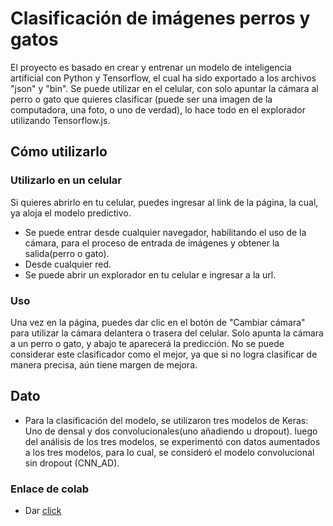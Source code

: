 # Clasificación de imágenes perros y gatos

El proyecto es basado en crear y entrenar un modelo de inteligencia artificial con Python y Tensorflow, el cual ha sido exportado a los archivos "json" y "bin". Se puede utilizar en el celular, con solo apuntar la cámara al perro o gato que quieres clasificar (puede ser una imagen de la computadora, una foto, o uno de verdad), lo hace todo en el explorador utilizando Tensorflow.js.

## Cómo utilizarlo

### Utilizarlo en un celular

Si quieres abrirlo en tu celular, puedes ingresar al link de la página, la cual, ya aloja el modelo predictivo.
- Se puede entrar desde cualquier navegador, habilitando el uso de la cámara, para el proceso de entrada de imágenes y obtener la salida(perro o gato).
- Desde cualquier red.
- Se puede abrir un explorador en tu celular e ingresar a la url.

### Uso
Una vez en la página, puedes dar clic en el botón de "Cambiar cámara" para utilizar la cámara delantera o trasera del celular. Solo apunta la cámara a un perro o gato, y abajo te aparecerá la predicción. No se puede considerar este clasificador como el mejor, ya que si no logra clasificar de manera precisa, aún tiene margen de mejora.

## Dato
- Para la clasificación del modelo, se utilizaron tres modelos de Keras: Uno de densal y dos convolucionales(uno añadiendo u dropout). luego del análisis de los tres modelos, se experimentó con datos aumentados a los tres modelos, para lo cual, se consideró el modelo convolucional sin dropout (CNN_AD).

### Enlace de colab
- Dar [click](https://colab.research.google.com/drive/1CYVfp2_bav-61ED2IiqYjxwb72O0MFlU?usp=sharing)
